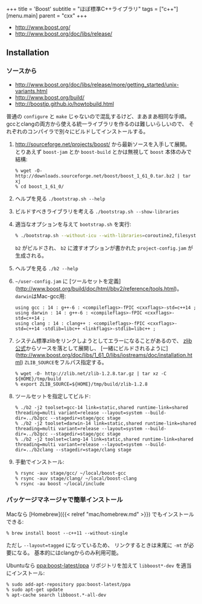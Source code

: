 +++
title = 'Boost'
subtitle = "ほぼ標準C++ライブラリ"
tags = ["c++"]
[menu.main]
  parent = "cxx"
+++

-   <http://www.boost.org/>
-   <http://www.boost.org/doc/libs/release/>

## Installation

### ソースから

- http://www.boost.org/doc/libs/release/more/getting_started/unix-variants.html
- http://www.boost.org/build/
- http://boostjp.github.io/howtobuild.html

普通の `configure` と `make` じゃないので混乱するけど、まあまあ相同な手順。
gccとclangの両方から使える統一ライブラリを作るのは難しいらしいので、
それぞれのコンパイラで別々にビルドしてインストールする。

1.  <http://sourceforge.net/projects/boost/> から最新ソースを入手して展開。
    とりあえず `boost-jam` とか `boost-build` とかは無視して `boost` 本体のみで結構:
    ```
    % wget -O- http://downloads.sourceforge.net/boost/boost_1_61_0.tar.bz2 | tar xj
    % cd boost_1_61_0/
    ```

2.  ヘルプを見る `./bootstrap.sh --help`

3.  ビルドすべきライブラリを考える `./bootstrap.sh --show-libraries`

4.  適当なオプションを与えて `bootstrap.sh` を実行:
    ```sh
    % ./bootstrap.sh --without-icu --with-libraries=coroutine2,filesystem,graph,iostreams,program_options,serialization,system,test
    ```

    `b2` がビルドされ、
    `b2` に渡すオプションが書かれた `project-config.jam` が生成される。

5.  ヘルプを見る `./b2 --help`

6. `~/user-config.jam` に [ツールセットを定義]
    (http://www.boost.org/build/doc/html/bbv2/reference/tools.html)。
    `darwin`はMac-gcc用:
    ```
    using gcc : 14 : g++-6 : <compileflags>-fPIC <cxxflags>-std=c++14 ;
    using darwin : 14 : g++-6 : <compileflags>-fPIC <cxxflags>-std=c++14 ;
    using clang : 14 : clang++ : <compileflags>-fPIC <cxxflags>-std=c++14 -stdlib=libc++ <linkflags>-stdlib=libc++ ;
    ```

7.  システム標準zlibをリンクしようとしてエラーになることがあるので、
    [zlib公式](http://zlib.net/)からソースを落として展開し、
    [一緒にビルドされるように]
    (http://www.boost.org/doc/libs/1_61_0/libs/iostreams/doc/installation.html)
    `ZLIB_SOURCE`をフルパス指定する。
    ```
    % wget -O- http://zlib.net/zlib-1.2.8.tar.gz | tar xz -C ${HOME}/tmp/build
    % export ZLIB_SOURCE=${HOME}/tmp/build/zlib-1.2.8
    ```

8.  ツールセットを指定してビルド:
    ```
    % ./b2 -j2 toolset=gcc-14 link=static,shared runtime-link=shared threading=multi variant=release --layout=system --build-dir=../b2gcc --stagedir=stage/gcc stage
    % ./b2 -j2 toolset=darwin-14 link=static,shared runtime-link=shared threading=multi variant=release --layout=system --build-dir=../b2gcc --stagedir=stage/gcc stage
    % ./b2 -j2 toolset=clang-14 link=static,shared runtime-link=shared threading=multi variant=release --layout=system --build-dir=../b2clang --stagedir=stage/clang stage
    ```

9.  手動でインストール:
    ```
    % rsync -auv stage/gcc/ ~/local/boost-gcc
    % rsync -auv stage/clang/ ~/local/boost-clang
    % rsync -au boost ~/local/include
    ```

### パッケージマネージャで簡単インストール

Macなら [Homebrew]({{< relref "mac/homebrew.md" >}}) でもインストールできる:

    % brew install boost --c++11 --without-single

ただし `--layout=tagged` になっているため、
リンクするときは末尾に `-mt` が必要になる。
基本的にはclangからのみ利用可能。

Ubuntuなら [ppa:boost-latest/ppa](https://launchpad.net/~boost-latest/+archive/ppa)
リポジトリを加えて `libboost*-dev` を適当にインストール:

    % sudo add-apt-repository ppa:boost-latest/ppa
    % sudo apt-get update
    % apt-cache search libboost.*-all-dev
